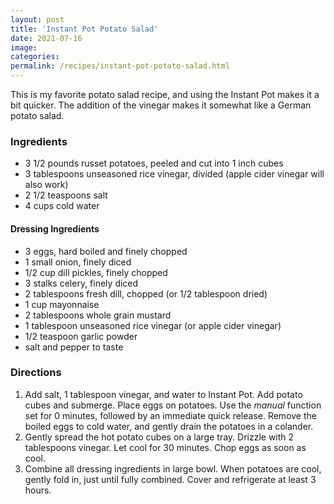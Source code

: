 ```yaml
---
layout: post
title: 'Instant Pot Potato Salad'
date: 2021-07-16
image:
categories:
permalink: /recipes/instant-pot-potato-salad.html
---
```


This is my favorite potato salad recipe, and using the Instant Pot makes it a bit quicker. The addition of the vinegar makes it somewhat like a German potato salad.

### Ingredients

- 3 1/2 pounds russet potatoes, peeled and cut into 1 inch cubes
- 3 tablespoons unseasoned rice vinegar, divided (apple cider vinegar will also work)
- 2 1/2 teaspoons salt
- 4 cups cold water

#### Dressing Ingredients

- 3 eggs, hard boiled and finely chopped
- 1 small onion, finely diced
- 1/2 cup dill pickles, finely chopped
- 3 stalks celery, finely diced
- 2 tablespoons fresh dill, chopped (or 1/2 tablespoon dried)
- 1 cup mayonnaise
- 2 tablespoons whole grain mustard
- 1 tablespoon unseasoned rice vinegar (or apple cider vinegar)
- 1/2 teaspoon garlic powder
- salt and pepper to taste

### Directions

1. Add salt, 1 tablespoon vinegar, and water to Instant Pot. Add potato cubes and submerge. Place eggs on potatoes. Use the _manual_ function set for 0 minutes, followed by an immediate quick release. Remove the boiled eggs to cold water, and gently drain the potatoes in a colander.
2. Gently spread the hot potato cubes on a large tray. Drizzle with 2 tablespoons vinegar. Let cool for 30 minutes. Chop eggs as soon as cool.
3. Combine all dressing ingredients in large bowl. When potatoes are cool, gently fold in, just until fully combined. Cover and refrigerate at least 3 hours.
